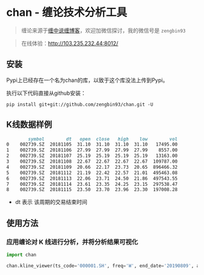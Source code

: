 # chan - 缠论技术分析工具
>缠论来源于[缠中说缠博客](http://blog.sina.com.cn/chzhshch)，欢迎加微信探讨，我的微信号是 `zengbin93`

>在线体验：http://103.235.232.44:8012/

## 安装

Pypi上已经存在一个名为chan的库，以致于这个库没法上传到Pypi。

执行以下代码直接从github安装：
```
pip install git+git://github.com/zengbin93/chan.git -U
```

## K线数据样例

```markdown
        symbol        dt   open  close   high    low        vol
0    002739.SZ  20181105  31.10  31.10  31.10  31.10   17495.00
1    002739.SZ  20181106  27.99  27.99  27.99  27.99    8557.00
2    002739.SZ  20181107  25.19  25.19  25.19  25.19   13163.00
3    002739.SZ  20181108  22.67  22.67  22.67  22.67  109787.00
4    002739.SZ  20181109  20.66  22.17  23.73  20.65  896466.32
5    002739.SZ  20181112  21.19  22.42  22.57  21.01  495463.08
6    002739.SZ  20181113  22.06  23.71  24.50  21.86  497543.55
7    002739.SZ  20181114  23.61  23.35  24.25  23.15  297538.47
8    002739.SZ  20181115  23.50  23.70  23.96  23.30  197008.28
```

* dt 表示 该周期的交易结束时间


## 使用方法

### 应用缠论对 K 线进行分析，并将分析结果可视化

```python
import chan

chan.kline_viewer(ts_code='000001.SH', freq='W', end_date='20190809', asset='I', show=True)
```




